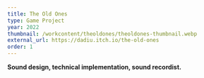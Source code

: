 ```yaml
---
title: The Old Ones
type: Game Project
year: 2022
thumbnail: /workcontent/theoldones/theoldones-thumbnail.webp
external_url: https://dadiu.itch.io/the-old-ones
order: 1
---
```

**Sound design, technical implementation, sound recordist.**